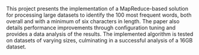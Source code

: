 This project presents the implementation of a MapReduce-based solution for processing large datasets to identify the 100 most frequent words, both overall and with a minimum of six characters in length. The paper also details performance improvements through configuration tuning and provides a data analysis of the results. The implemented algorithm is tested on datasets of varying sizes, culminating in a successful analysis of a 16GB dataset.
